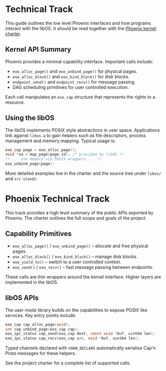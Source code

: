 # Technical Track

This guide outlines the low level Phoenix interfaces and how programs interact with the libOS. It should be read together with the [Phoenix kernel charter](phoenixkernel.md).

## Kernel API Summary

Phoenix provides a minimal capability interface. Important calls include:

- `exo_alloc_page()` and `exo_unbind_page()` for physical pages.
- `exo_alloc_block()` and `exo_bind_block()` for disk blocks.
- `endpoint_send()` and `endpoint_recv()` for message passing.
- DAG scheduling primitives for user controlled execution.

Each call manipulates an `exo_cap` structure that represents the rights to a resource.

## Using the libOS

The libOS implements POSIX style abstractions in user space. Applications link against `libos.a` to gain helpers such as file descriptors, process management and memory mapping. Typical usage is:

```c
exo_cap page = exo_alloc_page();
void *va = map_page(page.id); /* provided by libOS */
/* ... use memory via POSIX wrappers ... */
exo_unbind_page(page);
```

More detailed examples live in the charter and the source tree under `libos/` and `src-uland/`.
# Phoenix Technical Track

This track provides a high level summary of the public APIs exported by Phoenix.
The charter outlines the full scope and goals of the project.

## Capability Primitives

- `exo_alloc_page()` / `exo_unbind_page()` – allocate and free physical pages.
- `exo_alloc_block()` / `exo_bind_block()` – manage disk blocks.
- `exo_yield_to()` – switch to a user controlled context.
- `exo_send()` / `exo_recv()` – fast message passing between endpoints.

These calls are thin wrappers around the kernel interface.  Higher layers
are implemented in the libOS.

## libOS APIs

The user mode library builds on the capabilities to expose POSIX like
services. Key entry points include:

```c
exo_cap cap_alloc_page(void);
int cap_unbind_page(exo_cap cap);
exo_ipc_status cap_send(exo_cap dest, const void *buf, uint64 len);
exo_ipc_status cap_recv(exo_cap src, void *buf, uint64 len);
```

Typed channels declared with `CHAN_DECLARE` automatically serialise Cap'n
Proto messages for these helpers.

See the project charter for a complete list of supported calls.
